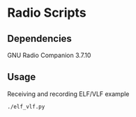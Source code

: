 # Radio Scripts



## Dependencies
GNU Radio Companion 3.7.10



## Usage
Receiving and recording ELF/VLF example
```sh
./elf_vlf.py
```
